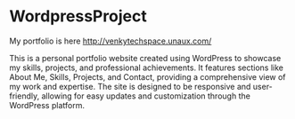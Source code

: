 # WordpressProject
My portfolio is here   http://venkytechspace.unaux.com/


This is a personal portfolio website created using WordPress to showcase my skills, projects, and professional achievements. It features sections like About Me, Skills, Projects, and Contact, providing a comprehensive view of my work and expertise. The site is designed to be responsive and user-friendly, allowing for easy updates and customization through the WordPress platform.
